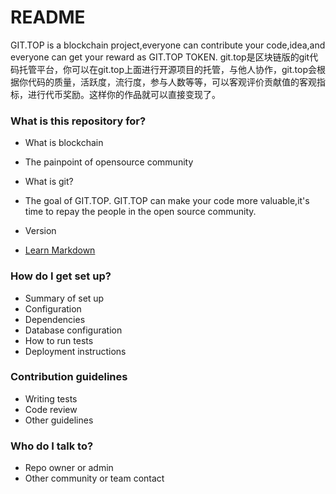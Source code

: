 # README #
GIT.TOP is a blockchain project,everyone can contribute your code,idea,and everyone can get your reward as GIT.TOP TOKEN. git.top是区块链版的git代码托管平台，你可以在git.top上面进行开源项目的托管，与他人协作，git.top会根据你代码的质量，活跃度，流行度，参与人数等等，可以客观评价贡献值的客观指标，进行代币奖励。这样你的作品就可以直接变现了。


### What is this repository for? ###

* What is blockchain
* The painpoint of opensource community
* What is git?
* The goal of GIT.TOP.
   GIT.TOP can make your code more valuable,it's time to repay the people in the open source community.


* Version
* [Learn Markdown](https://bitbucket.org/tutorials/markdowndemo)

### How do I get set up? ###

* Summary of set up
* Configuration
* Dependencies
* Database configuration
* How to run tests
* Deployment instructions

### Contribution guidelines ###

* Writing tests
* Code review
* Other guidelines

### Who do I talk to? ###

* Repo owner or admin
* Other community or team contact
